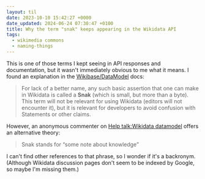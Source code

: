 ```yaml
---
layout: til
date: 2023-10-10 15:42:27 +0000
date_updated: 2024-06-24 07:30:47 +0100
title: Why the term "snak" keeps appearing in the Wikidata API
tags:
  - wikimedia commons
  - naming-things
---
```

This is one of those terms I kept seeing in API responses and documentation, but it wasn't immediately obvious to me what it means.
I found an explanation in the [Wikibase/DataModel](https://www.mediawiki.org/wiki/Wikibase/DataModel#Overview_of_the_data_model) docs:

> For lack of a better name, any such basic assertion that one can make in Wikidata is called a **Snak** (which is small, but more than a byte). This term will not be relevant for using Wikidata (editors will not encounter it), but it is relevant for developers to avoid confusion with Statements or other claims.

However, an anonymous commenter on [Help talk:Wikidata datamodel](https://www.wikidata.org/wiki/Help_talk:Wikidata_datamodel#c-2001:5A8:4307:9A00:80CC:B19F:7C36:73AB-20240515231200-68.201.134.202-20230330034100) offers an alternative theory:

> Snak stands for “some note about knowledge”

I can't find other references to that phrase, so I wonder if it's a backronym.
(Although Wikidata discussion pages don't seem to be indexed by Google, so maybe I'm missing them.)
